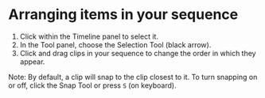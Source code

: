 # Arranging items in your sequence

1. Click within the Timeline panel to select it.
2. In the Tool panel, choose the Selection Tool \(black arrow\).
3. Click and drag clips in your sequence to change the order in which they appear. 

Note: By default, a clip will snap to the clip closest to it. To turn snapping on or off, click the Snap Tool or press `S` (on keyboard).

